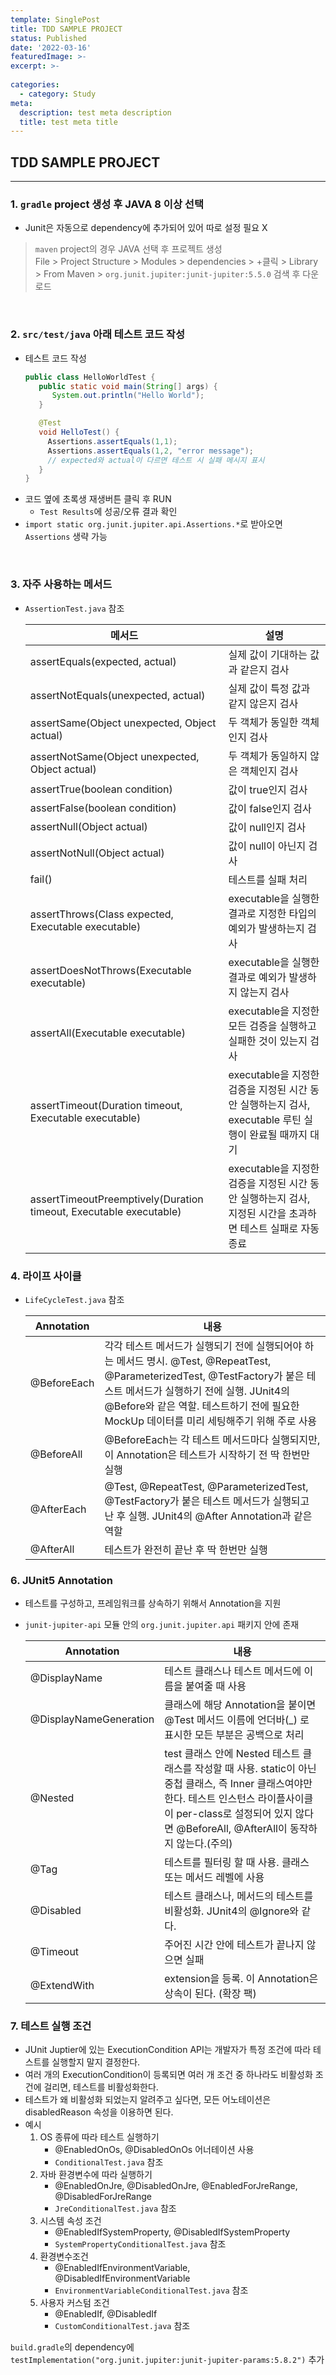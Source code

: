 ```yaml
---
template: SinglePost
title: TDD SAMPLE PROJECT
status: Published
date: '2022-03-16'
featuredImage: >-
excerpt: >-
  
categories:
  - category: Study
meta:
  description: test meta description
  title: test meta title
---
```


## TDD SAMPLE PROJECT

<hr>

### 1. `gradle` project 생성 후 JAVA 8 이상 선택

- Junit은 자동으로 dependency에 추가되어 있어 따로 설정 필요 X

>`maven` project의 경우 JAVA 선택 후 프로젝트 생성   
> File > Project Structure > Modules > dependencies > +클릭 > Library > From Maven > `org.junit.jupiter:junit-jupiter:5.5.0` 검색 후 다운로드

<br>

### 2. `src/test/java` 아래 테스트 코드 작성

- 테스트 코드 작성
   ```java
   public class HelloWorldTest {
      public static void main(String[] args) {
         System.out.println("Hello World");
      }
   
      @Test
      void HelloTest() {
        Assertions.assertEquals(1,1);
        Assertions.assertEquals(1,2, "error message");
        // expected와 actual이 다르면 테스트 시 실패 메시지 표시
      }
   }   
   ```
- 코드 옆에 초록생 재생버튼 클릭 후 RUN
    - `Test Results`에 성공/오류 결과 확인
- `import static org.junit.jupiter.api.Assertions.*`로 받아오면 `Assertions` 생략 가능
   
<br>

### 3. 자주 사용하는 메서드
- `AssertionTest.java` 참조

   | 메서드                                                                | 설명                                                                                  |
   |--------------------------------------------------------------------|---------------------------------------------------------------------|
   | assertEquals(expected, actual)                                     | 실제 값이 기대하는 값과 같은지 검사                                                           |
   | assertNotEquals(unexpected, actual)                                | 실제 값이 특정 값과 같지 않은지 검사                                                          |
   | assertSame(Object unexpected, Object actual)                       | 두 객체가 동일한 객체인지 검사                                                               |
   | assertNotSame(Object unexpected, Object actual)                    | 두 객체가 동일하지 않은 객체인지 검사                                                          |
   | assertTrue(boolean condition)                                      | 값이 true인지 검사                                                                       |
   | assertFalse(boolean condition)                                     | 값이 false인지 검사                                                                      |
   | assertNull(Object actual)                                          | 값이 null인지 검사                                                                       |
   | assertNotNull(Object actual)                                       | 값이 null이 아닌지 검사                                                                   |
   | fail()                                                             | 테스트를 실패 처리                                                                        |
   | assertThrows(Class<T> expected, Executable executable)             | executable을 실행한 결과로 지정한 타입의 예외가 발생하는지 검사                                   |
   | assertDoesNotThrows(Executable executable)                         | executable을 실행한 결과로 예외가 발생하지 않는지 검사                                          |
   | assertAll(Executable executable)                                   | executable을 지정한 모든 검증을 실행하고 실패한 것이 있는지 검사                                  |
   | assertTimeout(Duration timeout, Executable executable)             | executable을 지정한 검증을 지정된 시간 동안 실행하는지 검사, executable 루틴 실행이 완료될 때까지 대기   |
   | assertTimeoutPreemptively(Duration timeout, Executable executable) | executable을 지정한 검증을 지정된 시간 동안 실행하는지 검사, 지정된 시간을 초과하면 테스트 실패로 자동 종료  |


### 4. 라이프 사이클
- `LifeCycleTest.java` 참조

   | Annotation           | 내용                                                                              |
   |----------------------|----------------------------------------------------------------------------------|
   | @BeforeEach          | 각각 테스트 메서드가 실행되기 전에 실행되어야 하는 메서드 명시. @Test, @RepeatTest, @ParameterizedTest, @TestFactory가 붙은 테스트 메서드가 실행하기 전에 실행. JUnit4의 @Before와 같은 역할. 테스트하기 전에 필요한 MockUp 데이터를 미리 세팅해주기 위해 주로 사용 |
   | @BeforeAll           | @BeforeEach는 각 테스트 메서드마다 실행되지만, 이 Annotation은 테스트가 시작하기 전 딱 한번만 실행 |
   | @AfterEach           | @Test, @RepeatTest, @ParameterizedTest, @TestFactory가 붙은 테스트 메서드가 실행되고 난 후 실행. JUnit4의 @After Annotation과 같은 역할 |
   | @AfterAll            | 테스트가 완전히 끝난 후 딱 한번만 실행                                                    |

### 6. JUnit5 Annotation
- 테스트를 구성하고, 프레임워크를 상속하기 위해서 Annotation을 지원
- `junit-jupiter-api` 모듈 안의 `org.junit.jupiter.api` 패키지 안에 존재

  | Annotation              | 내용                                                                                                                                                      |
  |-------------------------|----------------------------------------------------------------------------------------------------------------------------------------------------------|
  | @DisplayName            | 테스트 클래스나 테스트 메서드에 이름을 붙여줄 때 사용                                                                                                                 |
  | @DisplayNameGeneration  | 클래스에 해당 Annotation을 붙이면 @Test 메서드 이름에 언더바(_) 로 표시한 모든 부분은 공백으로 처리                                                                         |
  | @Nested                 | test 클래스 안에 Nested 테스트 클래스를 작성할 때 사용. static이 아닌 중첩 클래스, 즉 Inner 클래스여야만 한다. 테스트 인스턴스 라이플사이클이 per-class로 설정되어 있지 않다면 @BeforeAll, @AfterAll이 동작하지 않는다.(주의) |
  | @Tag                    | 테스트를 필터링 할 때 사용. 클래스 또는 메서드 레벨에 사용                                                                                                            |
  | @Disabled               | 테스트 클래스나, 메서드의 테스트를 비활성화. JUnit4의 @Ignore와 같다.                                                                                                |
  | @Timeout                | 주어진 시간 안에 테스트가 끝나지 않으면 실패                                                                                                                       |
  | @ExtendWith             | extension을 등록. 이 Annotation은 상속이 된다. (확장 팩)                                                                                                        |


### 7. 테스트 실행 조건
- JUnit Juptier에 있는 ExecutionCondition API는 개발자가 특정 조건에 따라 테스트를 실행할지 말지 결정한다.
- 여러 개의 ExecutionCondition이 등록되면 여러 개 조건 중 하나라도 비활성화 조건에 걸리면, 테스트를 비활성화한다.
- 테스트가 왜 비활성화 되었는지 알려주고 싶다면, 모든 어노테이션은 disabledReason 속성을 이용하면 된다.
- 예시
  1. OS 종류에 따라 테스트 실행하기
     - @EnabledOnOs, @DisabledOnOs 어너테이션 사용 
     - `ConditionalTest.java` 참조
  2. 자바 환경변수에 따라 실행하기
     - @EnabledOnJre, @DisabledOnJre, @EnabledForJreRange, @DisabledForJreRange 
     - `JreConditionalTest.java` 참조
  3. 시스템 속성 조건
     - @EnabledIfSystemProperty, @DisabledIfSystemProperty 
     - `SystemPropertyConditionalTest.java` 참조
  4. 환경변수조건
     - @EnabledIfEnvironmentVariable, @DisabledIfEnvironmentVariable 
     - `EnvironmentVariableConditionalTest.java` 참조
  5. 사용자 커스텀 조건
     - @EnabledIf, @DisabledIf 
     - `CustomConditionalTest.java` 참조

`build.gradle`의 dependency에 `testImplementation("org.junit.jupiter:junit-jupiter-params:5.8.2")` 추가